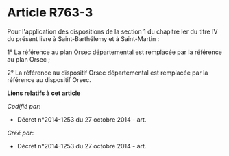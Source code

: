 # Article R763-3

Pour l'application des dispositions de la section 1 du chapitre Ier du titre IV du présent livre à Saint-Barthélemy et à
Saint-Martin :

1° La référence au plan Orsec départemental est remplacée par la référence au plan Orsec ;

2° La référence au dispositif Orsec départemental est remplacée par la référence au dispositif Orsec.

**Liens relatifs à cet article**

_Codifié par_:

  - Décret n°2014-1253 du 27 octobre 2014 - art.

_Créé par_:

  - Décret n°2014-1253 du 27 octobre 2014 - art.
